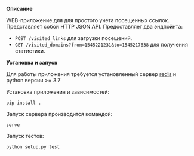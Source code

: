 **Описание**

WEB-приложение для для простого учета посещенных ссылок. Представляет собой HTTP JSON API.
Предоставляет два эндпойнта:
- `POST /visited_links` для загрузки посещений.
- `GET /visited_domains?from=1545221231&to=1545217638` для получения статистики.


**Установка и запуск**

Для работы приложения требуется установленный сервер [redis](https://redis.io/) и python версии >= 3.7

Установка приложения и зависимостей:
```
pip install .
```

Запуск сервера производится командой:
```
serve
```


Запуск тестов:
```
python setup.py test
```
